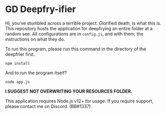 # GD Deepfry-ifier
Hi, you've stumbled across a terrible project. Glorified death, is what this is. This repository hosts the application for deepfrying an entire folder at a random see. All configurations are in `config.js`, and with them; the instructions on what they do.

To run this program, please run this command in the directory of the deepfrier first.
```
npm install
```

And to run the program itself?
```
node app.js 
```

**I SUGGEST NOT OVERWRITING YOUR RESOURCES FOLDER.**

This application requires Node.js v12+ for usage.
If you require support, please contact me on Discord. (BB#1337)